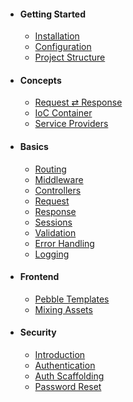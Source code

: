 - #### Getting Started
    - [Installation](/docs/installation)
    - [Configuration](/docs/configuration)
    - [Project Structure](/docs/project-structure)
    
 - #### Concepts
    - [Request ⇄ Response](/docs/request-response)
    - [IoC Container](/docs/ioc-container)
    - [Service Providers](/docs/service-providers)
    
 - #### Basics
    - [Routing](/docs/routing)
    - [Middleware](/docs/middleware)
    - [Controllers](/docs/controllers)
    - [Request](/docs/http-request)
    - [Response](/docs/http-response)
    - [Sessions](/docs/sessions)
    - [Validation](/docs/validation)
    - [Error Handling](/docs/error-handling)
    - [Logging](/docs/logging)

- #### Frontend
    - [Pebble Templates](/docs/pebble-templates)
    - [Mixing Assets](/docs/mixing-assets)
    
- #### Security
    - [Introduction](/docs/security)
    - [Authentication](/docs/authentication)
    - [Auth Scaffolding](/docs/authentication-scaffolding)
    - [Password Reset](/docs/password-reset)

